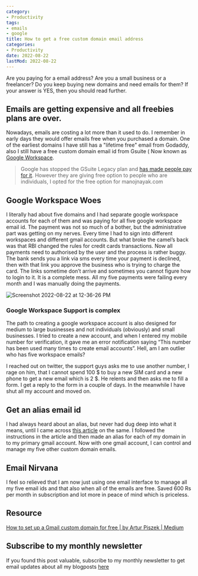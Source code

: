 ```yaml
---
category:
- Productivity
tags:
- emails
- google
title: How to get a free custom domain email address
categories:
- Productivity
date: 2022-08-22
lastMod: 2022-08-22
---
```

Are you paying for a email address? Are you a small business or a freelancer? Do you keep buying new domains and need emails for them?  If your answer is YES, then you should read further.

## Emails are getting expensive and all freebies plans are over.
Nowadays, emails are costing a lot more than it used to do. I remember in early days they would offer emails free when you purchased a domain. One of the earliest domains I have still has a "lifetime free" email from Godaddy, also I still have a free custom domain email id from Gsuite ( Now known as [Google Workspace](https://workspace.google.com/).

> Google has stopped the GSuite Legacy plan and [has made people pay for it](https://support.google.com/a/answer/60217?product_name=UnuFlow&visit_id=637967487199948467-450874955&rd=1&src=supportwidget0). However they are giving free option to people who are individuals, I opted for the free option for manojnayak.com

## Google Workspace Woes

I literally had about five domains and I had separate google workspace accounts for each of them and was paying for all five google workspace email id. The payment was not so much of a bother, but the administrative part was getting on my nerves. Every time I had to sign into different workspaces and different gmail accounts. But what broke the camel’s back was that RBI changed the rules for credit cards transactions. Now all payments need to authorised by the user and the process is rather buggy. The bank sends you a link via sms every time your payment is declined, then with that link you approve the business who is trying to charge the card. The links sometime don’t arrive and sometimes you cannot figure how to login to it. It is a complete mess. All my five payments were failing every month and I was manually doing the payments.

![Screenshot 2022-08-22 at 12-36-26 PM](https://mataroa.blog/images/16f50369.png)

### Google Workspace Support is complex
The path to creating a google workspace account is also designed for medium to large businesses and not individuals (obviously) and small businesses. I tried to create a new account, and when I entered my mobile number for verification, it gave me an error notification saying “This number has been used many times to create email accounts”. Hell, am I am outlier who has five workspace emails?

I reached out on twitter, the support guys asks me to use another number, I rage on him, that I cannot spend 100 $ to buy a new SIM card and a new phone to get a new email which is 2 $. He relents and then asks me to fill a form. I get a reply to the form in a couple of days. In the meanwhile I have shut all my account and moved on.

## Get an alias email id
I had always heard about an alias, but never had dug deep into what it means, until I came across [this article](https://medium.com/@artpi/how-to-set-up-a-gmail-custom-domain-for-free-50fd73bc451d) on the same. I followed the instructions in the article and then made an alias for each of my domain in to my primary gmail account. Now with one gmail account, I can control and manage my five other custom domain emails.

## Email Nirvana
I feel so relieved that I am now just using one email interface to manage all my five email ids and that also when all of the emails are free. Saved 600 Rs per month in subscription and lot more in peace of mind which is priceless.

## Resource

[How to set up a Gmail custom domain for free | by Artur Piszek | Medium](https://medium.com/@artpi/how-to-set-up-a-gmail-custom-domain-for-free-50fd73bc451d)

## Subscribe to my monthly newsletter

If you found this post valuable, subscribe to my monthly newsletter to get email updates about all my blogposts [here](https://www.getrevue.co/profile/manojnayak)
